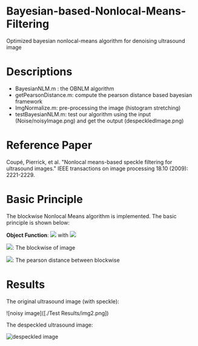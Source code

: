# Bayesian-based-Nonlocal-Means-Filtering
Optimized bayesian nonlocal-means algorithm for denoising ultrasound image

# Descriptions
* BayesianNLM.m : the OBNLM algorithm
* getPearsonDistance.m: compute the pearson distance based bayesian framework
* ImgNormalize.m: pre-processing the image (histogram stretching)
* testBayesianNLM.m: test our algorithm using the input (Noise/noisyImage.png) and get the output (despeckledImage.png)

# Reference Paper
Coupé, Pierrick, et al. "Nonlocal means-based speckle filtering for ultrasound images." IEEE transactions on image processing 18.10 (2009): 2221-2229.

# Basic Principle
The blockwise Nonlocal Means algorithm is implemented. The basic principle is shown below:

**Object Function**: <img src="http://latex.codecogs.com/svg.latex?NL(u)(B_j) = \sum_{i\in\Delta_j}w(B_i,B_j)u(Bi)" border="0"/> 
with <img src="http://latex.codecogs.com/svg.latex? w(B_i,B_j)=\frac{1}{Z^j}e^{-\frac{dp(u(B_i),u(B_j))}{h^2}}" border="0"/>

<img src="http://latex.codecogs.com/svg.latex? B" border="0"/>: The blockwise of image

<img src="http://latex.codecogs.com/svg.latex? dp(u(B_i),u(B_j))" border="0"/>: The pearson distance between blockwise

# Results

The original ultrasound image (with speckle):

![noisy image]([./Test Results/img2.png])


The despeckled ultrasound image:

![despeckled image](https://github.com/Xingorno/Optimized-Bayesian-Nonlocal-means-with-block-OBNLM-/blob/master/despeckledImage.png?raw=true)

